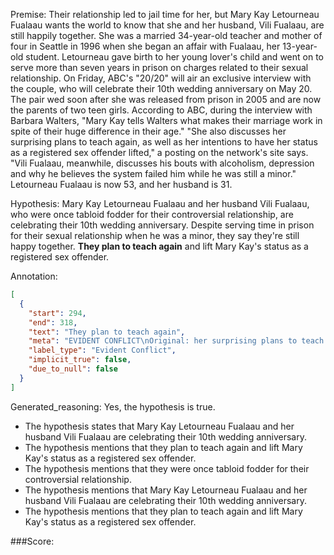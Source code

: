 
Premise:
Their relationship led to jail time for her, but Mary Kay Letourneau Fualaau wants the world to know that she and her husband, Vili Fualaau, are still happily together. She was a married 34-year-old teacher and mother of four in Seattle in 1996 when she began an affair with Fualaau, her 13-year-old student. Letourneau gave birth to her young lover's child and went on to serve more than seven years in prison on charges related to their sexual relationship. On Friday, ABC's "20/20" will air an exclusive interview with the couple, who will celebrate their 10th wedding anniversary on May 20. The pair wed soon after she was released from prison in 2005 and are now the parents of two teen girls. According to ABC, during the interview with Barbara Walters, "Mary Kay tells Walters what makes their marriage work in spite of their huge difference in their age." "She also discusses her surprising plans to teach again, as well as her intentions to have her status as a registered sex offender lifted," a posting on the network's site says. "Vili Fualaau, meanwhile, discusses his bouts with alcoholism, depression and why he believes the system failed him while he was still a minor." Letourneau Fualaau is now 53, and her husband is 31.


Hypothesis:
Mary Kay Letourneau Fualaau and her husband Vili Fualaau, who were once tabloid fodder for their controversial relationship, are celebrating their 10th wedding anniversary. Despite serving time in prison for their sexual relationship when he was a minor, they say they're still happy together. **They plan to teach again** and lift Mary Kay's status as a registered sex offender.

Annotation:
```json
[
  {
    "start": 294,
    "end": 318,
    "text": "They plan to teach again",
    "meta": "EVIDENT CONFLICT\nOriginal: her surprising plans to teach again\nGenerated: They plan to teach again",
    "label_type": "Evident Conflict",
    "implicit_true": false,
    "due_to_null": false
  }
]
```

Generated_reasoning:
Yes, the hypothesis is true. 
- The hypothesis states that Mary Kay Letourneau Fualaau and her husband Vili Fualaau are celebrating their 10th wedding anniversary. 
- The hypothesis mentions that they plan to teach again and lift Mary Kay's status as a registered sex offender. 
- The hypothesis mentions that they were once tabloid fodder for their controversial relationship. 
- The hypothesis mentions that Mary Kay Letourneau Fualaau and her husband Vili Fualaau are celebrating their 10th wedding anniversary. 
- The hypothesis mentions that they plan to teach again and lift Mary Kay's status as a registered sex offender.

###Score:
